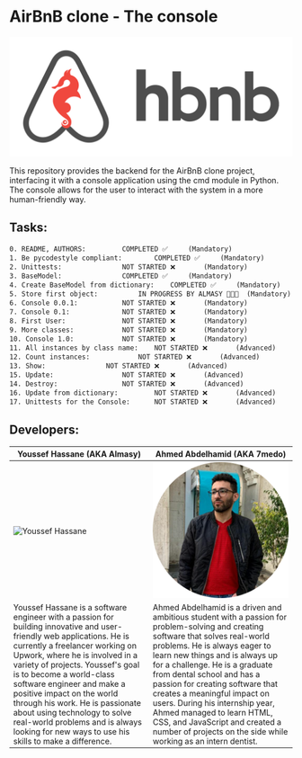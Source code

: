 # AirBnB clone - The console

![AirBnB Logo](https://github.com/Youssef-Hassane/AirBnB_clone/blob/master/images/65f4a1dd9c51265f49d0.png)

This repository provides the backend for the AirBnB clone project, 
interfacing it with a console application using the cmd module in Python.
The console allows for the user to interact with the system in a more human-friendly way.



## Tasks:
```
0. README, AUTHORS:			COMPLETED ✅		(Mandatory)
1. Be pycodestyle compliant: 		COMPLETED ✅		(Mandatory)
2. Unittests: 				NOT STARTED ❌		(Mandatory)
3. BaseModel: 				COMPLETED ✅		(Mandatory)
4. Create BaseModel from dictionary:	COMPLETED ✅		(Mandatory)
5. Store first object: 			IN PROGRESS BY ALMASY 👨🏻‍💻	(Mandatory)
6. Console 0.0.1:			NOT STARTED ❌		(Mandatory)
7. Console 0.1:				NOT STARTED ❌		(Mandatory)
8. First User:				NOT STARTED ❌		(Mandatory)
9. More classes:			NOT STARTED ❌		(Mandatory)
10. Console 1.0:			NOT STARTED ❌		(Mandatory)
11. All instances by class name:	NOT STARTED ❌		(Advanced)
12. Count instances: 			NOT STARTED ❌		(Advanced)
13. Show: 				NOT STARTED ❌		(Advanced)
15. Update: 				NOT STARTED ❌		(Advanced)
14. Destroy: 				NOT STARTED ❌		(Advanced)
16. Update from dictionary: 		NOT STARTED ❌		(Advanced)
17. Unittests for the Console: 		NOT STARTED ❌		(Advanced)
```

## Developers:

| **Youssef Hassane (AKA Almasy)** | **Ahmed Abdelhamid (AKA 7medo)** |
|---|---|
| ![Youssef Hassane](https://github.com/Youssef-Hassane/Screenshot/blob/main/img.png) | ![Ahmed Abdelhamid](https://github.com/Youssef-Hassane/Screenshot/blob/main/Screenshot%202023-11-11%20at%2012.42.16%20AM-fotor-2023111104736.png) |
| Youssef Hassane is a software engineer with a passion for building innovative and user-friendly web applications. He is currently a freelancer working on Upwork, where he is involved in a variety of projects. Youssef's goal is to become a world-class software engineer and make a positive impact on the world through his work. He is passionate about using technology to solve real-world problems and is always looking for new ways to use his skills to make a difference. | Ahmed Abdelhamid is a driven and ambitious student with a passion for problem-solving and creating software that solves real-world problems. He is always eager to learn new things and is always up for a challenge. He is a graduate from dental school and has a passion for creating software that creates a meaningful impact on users. During his internship year, Ahmed managed to learn HTML, CSS, and JavaScript and created a number of projects on the side while working as an intern dentist. |

